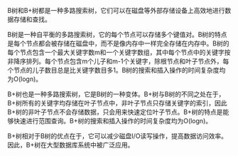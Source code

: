 B树和B+树都是一种多路搜索树，它们可以在磁盘等外部存储设备上高效地进行数据存储和查找。  
  
B树是一种自平衡的多路搜索树，它的每个节点可以存储多个键值对。B树的特点是每个节点都会被存储在磁盘中，而不是像内存中一样完全存储在内存中。B树的每个节点包含一个最大关键字数m和一个关键字数组，其中每个节点中的关键字按非降序排列。每个节点包含m个儿子和m-1个关键字，除根节点和叶子节点外，每个节点的儿子数目总是比关键字数目多1。B树的搜索和插入操作的时间复杂度均为O(logn)。  
  
B+树也是一种多路搜索树，它是B树的一种变体。B+树与B树的不同之处在于，B+树所有的关键字均存储在叶子节点中，非叶子节点只存储关键字的索引，因此B+树的非叶子节点不会存储数据，只会用来快速定位叶子节点。B+树的特点是能够快速进行范围查询。B+树的搜索和插入操作的时间复杂度均为O(logn)。  
  
B+树相对于B树的优点在于，它可以减少磁盘I/O读写操作，提高数据访问效率。因此，B+树在大型数据库系统中被广泛应用。
